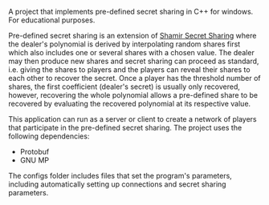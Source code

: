A project that implements pre-defined secret sharing in C++ for windows. For educational purposes.

Pre-defined secret sharing is an extension of [Shamir Secret Sharing](https://en.wikipedia.org/wiki/Shamir%27s_secret_sharing) where the dealer's polynomial is derived by interpolating random shares first which also includes one or several shares with a chosen value. The dealer may then produce new shares and secret sharing can proceed as standard, i.e. giving the shares to players and the players can reveal their shares to each other to recover the secret. Once a player has the threshold number of shares, the first coefficient (dealer's secret) is usually only recovered, however, recovering the whole polynomial allows a pre-defined share to be recovered by evaluating the recovered polynomial at its respective value.

This application can run as a server or client to create a network of players that participate in the pre-defined secret sharing. The project uses the following dependencies:
- Protobuf
- GNU MP

The configs folder includes files that set the program's parameters, including automatically setting up connections and secret sharing parameters.
